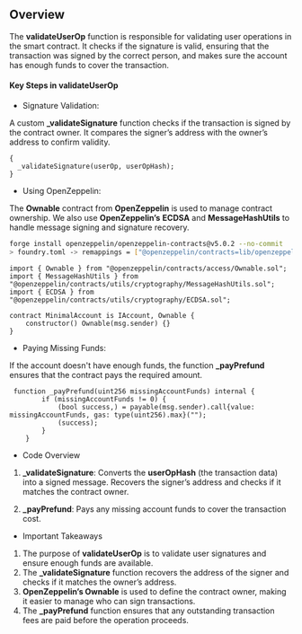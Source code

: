 ## Overview
The **validateUserOp** function is responsible for validating user operations in the smart contract. It checks if the signature is valid, ensuring that the transaction was signed by the correct person, and makes sure the account has enough funds to cover the transaction.

#### Key Steps in validateUserOp
- Signature Validation:

A custom **_validateSignature** function checks if the transaction is signed by the contract owner.
It compares the signer’s address with the owner’s address to confirm validity.
```solidity 
{
  _validateSignature(userOp, userOpHash);
}
```

- Using OpenZeppelin:

The **Ownable** contract from **OpenZeppelin** is used to manage contract ownership.
We also use **OpenZeppelin’s** **ECDSA** and **MessageHashUtils** to handle message signing and signature recovery.

```bash
forge install openzeppelin/openzeppelin-contracts@v5.0.2 --no-commit
> foundry.toml -> remappings = ["@openzeppelin/contracts=lib/openzeppelin-contracts/contracts"]
```
```solidity
import { Ownable } from "@openzeppelin/contracts/access/Ownable.sol";
import { MessageHashUtils } from "@openzeppelin/contracts/utils/cryptography/MessageHashUtils.sol";
import { ECDSA } from "@openzeppelin/contracts/utils/cryptography/ECDSA.sol";

contract MinimalAccount is IAccount, Ownable {
    constructor() Ownable(msg.sender) {}
}
```

- Paying Missing Funds:

If the account doesn't have enough funds, the function **_payPrefund** ensures that the contract pays the required amount.
```solidity
 function _payPrefund(uint256 missingAccountFunds) internal {
        if (missingAccountFunds != 0) {
            (bool success,) = payable(msg.sender).call{value: missingAccountFunds, gas: type(uint256).max}("");
            (success);
        }
    }
```

- Code Overview
1. **_validateSignature**: Converts the **userOpHash** (the transaction data) into a signed message.
Recovers the signer’s address and checks if it matches the contract owner.

2. **_payPrefund**: Pays any missing account funds to cover the transaction cost.

- Important Takeaways
1. The purpose of **validateUserOp** is to validate user signatures and ensure enough funds are available.
2. The **_validateSignature** function recovers the address of the signer and checks if it matches the owner’s address.
3. **OpenZeppelin’s Ownable** is used to define the contract owner, making it easier to manage who can sign transactions.
4. The **_payPrefund** function ensures that any outstanding transaction fees are paid before the operation proceeds.